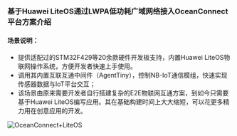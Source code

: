 ### 基于Huawei LiteOS通过LWPA低功耗广域网络接入OceanConnect平台方案介绍

#### 场景说明：

- 提供适配过的STM32F429等20余款硬件开发板支持，内置Huawei LiteOS物联网操作系统，方便开发者快速上手使用。
- 调用其内置互联互通中间件（AgentTiny），控制NB-IoT通信模组，快速实现传感器数据与IoT平台交互；
- 该场景由原来需要开发者自行搭建复杂的E2E物联网互通方案，到如今只需要基于Huawei LiteOS编写应用。其在基础构建时间上大大缩短，可以花更多精力用在创意应用的开发。

![OceanConnect+LiteOS](http://developer.huawei.com/ict/cn/hdc/assert/img/iot_1.png)
